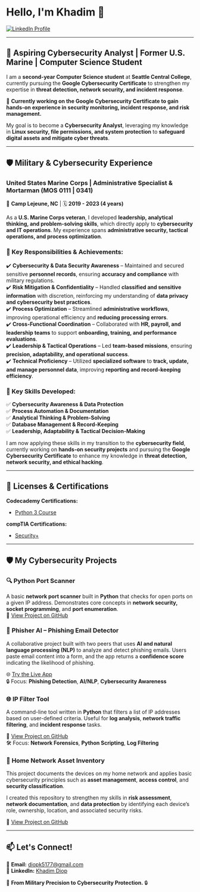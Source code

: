 # **Hello, I'm Khadim 👋**  

<a href="https://www.linkedin.com/in/khadim-diop-9716802b1/" target="_blank">
    <img src="https://img.shields.io/badge/LinkedIn-Profile-blue?logo=linkedin" alt="LinkedIn Profile">
</a>  

---

## 🚀 **Aspiring Cybersecurity Analyst | Former U.S. Marine | Computer Science Student**  

I am a **second-year Computer Science student** at **Seattle Central College**, currently pursuing the **Google Cybersecurity Certificate** to strengthen my expertise in **threat detection, network security, and incident response**.  

🔹 **Currently working on the Google Cybersecurity Certificate to gain hands-on experience in security monitoring, incident response, and risk management.**  

My goal is to become a **Cybersecurity Analyst**, leveraging my knowledge in **Linux security, file permissions, and system protection** to **safeguard digital assets and mitigate cyber threats**.  

---

## **🛡 Military & Cybersecurity Experience**  

### **United States Marine Corps | Administrative Specialist & Mortarman (MOS 0111 | 0341)**  
📍 **Camp Lejeune, NC** | 🗓 **2019 - 2023 (4 years)**  

As a **U.S. Marine Corps veteran**, I developed **leadership, analytical thinking, and problem-solving skills**, which directly apply to **cybersecurity and IT operations**. My experience spans **administrative security, tactical operations, and process optimization**.

### **🔹 Key Responsibilities & Achievements:**  
✔️ **Cybersecurity & Data Security Awareness** – Maintained and secured sensitive **personnel records**, ensuring **accuracy and compliance** with military regulations.  
✔️ **Risk Mitigation & Confidentiality** – Handled **classified and sensitive information** with discretion, reinforcing my understanding of **data privacy and cybersecurity best practices**.  
✔️ **Process Optimization** – Streamlined **administrative workflows**, improving operational efficiency and **reducing processing errors**.  
✔️ **Cross-Functional Coordination** – Collaborated with **HR, payroll, and leadership teams** to support **onboarding, training, and performance evaluations**.  
✔️ **Leadership & Tactical Operations** – Led **team-based missions**, ensuring **precision, adaptability, and operational success**.  
✔️ **Technical Proficiency** – Utilized **specialized software** to **track, update, and manage personnel data**, improving **reporting and record-keeping efficiency**.  

### **🔹 Key Skills Developed:**  
✅ **Cybersecurity Awareness & Data Protection**  
✅ **Process Automation & Documentation**  
✅ **Analytical Thinking & Problem-Solving**  
✅ **Database Management & Record-Keeping**  
✅ **Leadership, Adaptability & Tactical Decision-Making**  

I am now applying these skills in my transition to the **cybersecurity field**, currently working on **hands-on security projects** and pursuing the **Google Cybersecurity Certificate** to enhance my knowledge in **threat detection, network security, and ethical hacking**.

---

## **📜 Licenses & Certifications**  

**Codecademy Certifications:**  
- [Python 3 Course](https://www.linkedin.com/in/khadim-diop-9716802b1/details/certifications/)

 **compTIA Certifications:**
 - [Security+](https://www.credly.com/earner/dashboard)

---

## **🛡️ My Cybersecurity Projects**  

### 🔍 **Python Port Scanner**  
A basic **network port scanner** built in **Python** that checks for open ports on a given IP address. Demonstrates core concepts in **network security, socket programming**, and **port enumeration**.  
🔗 [View Project on GitHub](https://github.com/KHAUSMC/port-scanner/blob/main/scanner.py)

### 🧠 **Phisher AI – Phishing Email Detector**  
A collaborative project built with two peers that uses **AI and natural language processing (NLP)** to analyze and detect phishing emails. Users paste email content into a form, and the app returns a **confidence score** indicating the likelihood of phishing.  

🌐 [Try the Live App](https://phiser-ai-v2.vercel.app)  
🔒 Focus: **Phishing Detection**, **AI/NLP**, **Cybersecurity Awareness**

### 🌐 **IP Filter Tool**  
A command-line tool written in **Python** that filters a list of IP addresses based on user-defined criteria. Useful for **log analysis**, **network traffic filtering**, and **incident response** tasks.  

🔗 [View Project on GitHub](https://github.com/KHAUSMC/Ip-Filter-Project)  
🛠️ Focus: **Network Forensics**, **Python Scripting**, **Log Filtering**

### 🧾 **Home Network Asset Inventory**  
This project documents the devices on my home network and applies basic cybersecurity principles such as **asset management**, **access control**, and **security classification**.

I created this repository to strengthen my skills in **risk assessment**, **network documentation**, and **data protection** by identifying each device’s role, ownership, location, and associated security risks.

🔗 [View Project on GitHub](https://github.com/KHAUSMC/network_asset_inventory)  


  


---

## **📫 Let's Connect!**  
📩 **Email:** diopk5177@gmail.com  
🔗 **LinkedIn:** [Khadim Diop](https://www.linkedin.com/in/khadim-diop-9716802b1/)  

🚀 **From Military Precision to Cybersecurity Protection.** 🔒
